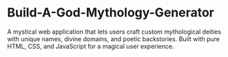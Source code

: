 # Build-A-God-Mythology-Generator
A mystical web application that lets users craft custom mythological deities with unique names, divine domains, and poetic backstories. Built with pure HTML, CSS, and JavaScript for a magical user experience.
